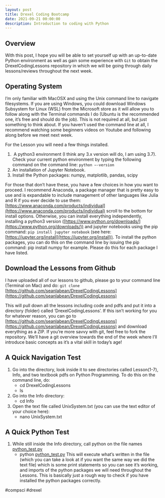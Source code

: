 ```yaml
---
layout: post
title: Drexel Coding Bootcamp
date: 2021-09-21 00:00:00
description: Introduction to coding with Python
---
```


## Overview
With this post, I hope you will be able to set yourself up with an up-to-date Python environment as well as gain some experience with `Git` to obtain the DrexelCodingLessons repository in which we will be going through daily lessons/reviews throughout the next week. 

## Operating System
I’m only familiar with MacOSX and using the Unix command line to navigate filesystems. If you are using Windows, you could download Windows Subsystem for Linux (WSL) from the Microsoft store as it will allow you to follow along with the Terminal commands I do (Ubuntu is the recommended one, it’s free and should do the job). This is not required at all, but just something to think about. If you haven’t used the command line at all, I recommend watching some beginners videos on Youtube and following along before we meet next week.

For the Lesson you will need a few things installed.
1.   A python3 environment (I think any 3.x version will do, I am using 3.7). Check your current python environment by typing the following command on the command line: `python –-version`
2.  An installation of Jupyter Notebook.
3.  Install the Python packages: numpy, matplotlib, pandas, scipy

For those that don’t have these, you have a few choices in how you want to proceed. I recommend Anaconda, a package manager that is pretty easy to use and is expandable to include management of other languages like Julia and R if you ever decide to use them: [https://www.anaconda.com/products/individual](https://www.anaconda.com/products/individual) scroll to the bottom for install options. Otherwise, you can install everything independently, installing a python3 version ([https://www.python.org/downloads/](https://www.python.org/downloads/)) and jupyter notebooks using the pip command: `pip install jupyter notebook` (see here: [https://jupyter.org/install](https://jupyter.org/install)). To install the python packages, you can do this on the command line by issuing the pip command: pip install numpy for example. Please do this for each package I have listed.

## Download the Lessons from Github
I have uploaded all of our lessons to github, please go to your command line (Terminal on Mac) and do:
`git clone` [https://github.com/seanlabean/DrexelCodingLessons](https://github.com/seanlabean/DrexelCodingLessons)

This will pull down all the lessons including code and pdfs and put it into a directory (folder) called ‘DrexelCodingLessons’. If this isn’t working for you for whatever reason, you can go to [https://github.com/seanlabean/DrexelCodingLessons](https://github.com/seanlabean/DrexelCodingLessons) and download everything as a ZIP. If you’re more savvy with git, feel free to fork the repository. We’ll have a git overview towards the end of the week where I’ll introduce basic concepts as it’s a vital skill in today’s age!

## A Quick Navigation Test
1.  Go into the directory, look inside it to see directories called Lesson(1-7), Info, and two textbook pdfs on Python Programming. To do this on the command line, do:
	-  cd DrexelCodingLessons
	- ls
2.  Go into the Info directory:
	-  cd Info
3.  Open the text file called UnixSystem.txt (you can use the text editor of your choice here):
	-  nano UnixSystem.txt

## A Quick Python Test
1.  While still inside the Info directory, call python on the file names [python_test.py](http://python_test.py/)
	- python [python_test.py](http://python_test.py/)
This will execute what’s written in the file (which you can take a look at if you want the same way we did the text file) which is some print statements so you can see it’s working, and imports of the python packages we will need throughout the Lessons. This is basically just a rough way to check if you have installed the python packages correctly.

#compsci #drexel